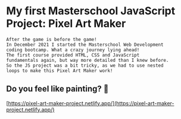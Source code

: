 # My first Masterschool JavaScript Project: Pixel Art Maker

```
After the game is before the game!
In December 2021 I started the Masterschool Web Development
coding bootcamp. What a crazy journey lying ahead!
The first course provided HTML, CSS and JavaScript
fundamentals again, but way more detailed than I knew before.
So the JS project was a bit tricky, as we had to use nested
loops to make this Pixel Art Maker work!
```

## Do you feel like painting? 🎨

[https://pixel-art-maker-project.netlify.app/](https://pixel-art-maker-project.netlify.app/)
